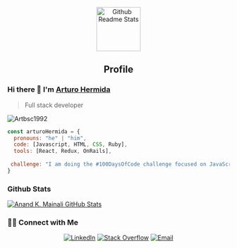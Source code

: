 <p align="center">
 <img width="100px" src="https://res.cloudinary.com/anuraghazra/image/upload/v1594908242/logo_ccswme.svg" align="center" alt="Github Readme Stats" />
 <h2 align="center">Profile</h2>
</p>

### Hi there 👋 I'm [Arturo Hermida](https://linkedin.com/in/arturo-hermida29)
> Full stack developer


<img src="https://komarev.com/ghpvc/?username=Artbsc1992" alt="Artbsc1992" />

```javascript
const arturoHermida = {
  pronouns: "he" | "him",
  code: [Javascript, HTML, CSS, Ruby],
  tools: [React, Redux, OnRails],
 
 challenge: "I am doing the #100DaysOfCode challenge focused on JavaScript"
}
```

### Github Stats

[![Anand K. Mainali GitHub Stats](https://github-readme-stats.vercel.app/api?username=Artbsc1992&show_icons=true&count_private=true)](https://github.com/Artbsc1992)

<h3> 🤝🏻 Connect with Me </h3>

<p align="center">
<a href="https://www.linkedin.com/in/arturo-hermida29" target="_blank"><img alt="LinkedIn" src="https://img.shields.io/badge/LinkedIn-@arturohermida-blue?style=flat&logo=linkedin"></a>
<a href="https://stackoverflow.com/users/8519896/anand-mainali?tab=profile" target="_blank"><img alt="Stack Overflow" src="https://img.shields.io/badge/Stackoverflow-Anand%20Mainali-blue?style=flat&logo=stackoverflow"></a>
<a href="mailto:ahpareja@gmail.com"><img alt="Email" src="https://img.shields.io/badge/Email-anandmainali5@gmail.com-blue?style=flat&logo=gmail"></a>
</p>

